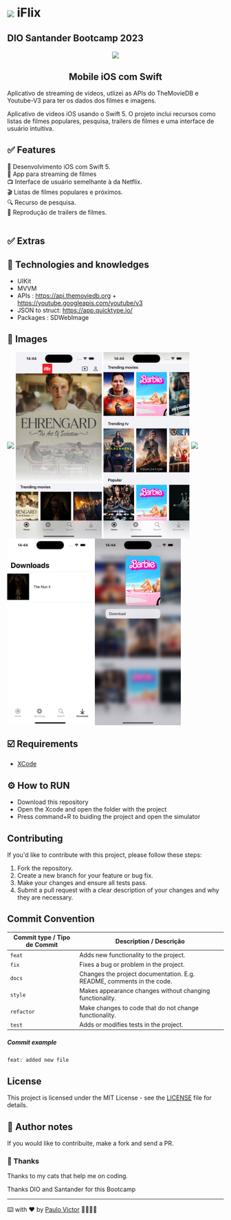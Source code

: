 

<h1>
    <a href="https://www.dio.me/">
     <img align="center" width="40px" src="https://hermes.digitalinnovation.one/assets/diome/logo-minimized.png"></a>
   <span> iFlix </h1> <h2> DIO Santander Bootcamp 2023</span>
</h2>
       
<p align="center"> <img align="center" width="150px" src="https://hermes.dio.me/tracks/61d57203-7c43-4d8d-a3f0-833faa2ce680.png"></p>
  <h2 align="center">
    Mobile iOS com Swift
</h2>
Aplicativo de streaming de videos, utlizei as APIs do TheMovieDB e Youtube-V3 para ter os dados dos filmes e imagens.

Aplicativo de videos iOS usando o Swift 5. O projeto inclui recursos como listas de filmes populares, pesquisa, trailers de filmes e uma interface de usuário intuitiva.

## ✅ Features
📱 Desenvolvimento iOS com Swift 5. <br>
🍿 App para streaming de filmes <br>
📺 Interface de usuário semelhante à da Netflix. <br>
🎬 Listas de filmes populares e próximos. <br>
🔍 Recurso de pesquisa. <br>
🎥 Reprodução de trailers de filmes. 
<br>
<br>

## ✅ Extras


## 📱 Technologies and knowledges 
- UIKit 
- MVVM 
- APIs : https://api.themoviedb.org + https://youtube.googleapis.com/youtube/v3
- JSON to struct: https://app.quicktype.io/
- Packages : SDWebImage

## 📲 Images

<img align="center" width="200px" src="https://github.com/Paru369/App-UIKit-StoryBoard-XIB-ViewCodeDesafio_FInal_01-DIO-Santander/blob/main/images/iflix.gif">  <img align="center" width="200px" src="https://github.com/Paru369/App-UIKit-StoryBoard-XIB-ViewCodeDesafio_FInal_01-DIO-Santander/blob/main/images/iflix1.png">  <img align="center" width="200px" src="https://github.com/Paru369/App-UIKit-StoryBoard-XIB-ViewCodeDesafio_FInal_01-DIO-Santander/blob/main/images/iflix2.png">  <img align="center" width="200px" src="https://github.com/Paru369/App-UIKit-StoryBoard-XIB-ViewCodeDesafio_FInal_01-DIO-Santander/blob/main/images/iflix3.png">  <img align="center" width="200px" src="https://github.com/Paru369/App-UIKit-StoryBoard-XIB-ViewCodeDesafio_FInal_01-DIO-Santander/blob/main/images/iflix4.png">  <img align="center" width="200px" src="https://github.com/Paru369/App-UIKit-StoryBoard-XIB-ViewCodeDesafio_FInal_01-DIO-Santander/blob/main/images/iflix5.png"> 
          
  
  
## ☑️ Requirements

- [XCode](https://developer.apple.com/xcode/)


## ⚙️ How to RUN

- Download this repository
- Open the Xcode and open the folder with the project
- Press command+R to buiding the project and open the simulator

## Contributing

If you'd like to contribute with this project, please follow these steps:

1. Fork the repository.
2. Create a new branch for your feature or bug fix.
3. Make your changes and ensure all tests pass.
4. Submit a pull request with a clear description of your changes and why they are necessary.

## Commit Convention

| Commit type / Tipo de Commit | Description / Descrição                                               |
| ---------------------------- | --------------------------------------------------------------------- |
| `feat`                       | Adds new functionality to the project.                                |
| `fix`                        | Fixes a bug or problem in the project.                                |
| `docs`                       | Changes the project documentation. E.g. README, comments in the code. |
| `style`                      | Makes appearance changes without changing functionality.              |
| `refactor`                   | Make changes to code that do not change functionality.                |
| `test`                       | Adds or modifies tests in the project.                                |

##### Commit example

`feat: added new file`

## License

This project is licensed under the MIT License - see the [LICENSE](./LICENSE) file for details.

## 📝 Author notes

If you would like to contribuite, make a fork and send a PR. 

### 🎁 Thanks

Thanks to my cats that help me on coding.


Thanks DIO and Santander for this Bootcamp

___

⌨️ with ❤️ by [Paulo Victor](https://github.com/Paru369) 👨🏾‍💻📱

